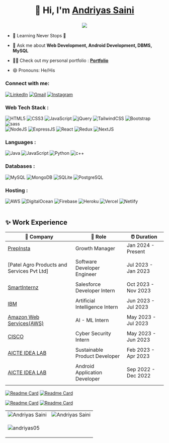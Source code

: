 <h1 align="center">👋 Hi, I'm <a href="https://www.linkedin.com/in/jigar-sable/" target="_blank"> Andriyas Saini </a></h1>
<h3 align="center"> <img src="https://readme-typing-svg.herokuapp.com?color=0357F7&lines=Full+Stack+Developer+%3A)" /> </h3>

- 🌱 Learning Never Stops 🚀

- 💬 Ask me about **Web Development, Android Development, DBMS, MySQL**

- 👨‍💻 Check out my personal portfolio : **<a href="https://portfolio-website-main-cwl3.vercel.app/" target="_blank">Portfolio</a>**

- 😄 Pronouns: He/His

<h3 align="left">Connect with me:</h3>
<div align="left">
  <a href="https://www.linkedin.com/in/andriyassaini/"><img alt="LinkedIn" src="https://img.shields.io/badge/linkedin-%230077B5.svg?style=for-the-badge&logo=linkedin&logoColor=white"/></a>
  <a href="mailto:1234andiyas@gmail.com@gmail.com"><img alt="Gmail" src="https://img.shields.io/badge/Gmail-D14836?style=for-the-badge&logo=gmail&logoColor=white"/></a>
   <a href="https://www.instagram.com/mr_andriyassaini/"><img alt="Instagram" src="https://img.shields.io/badge/Instagram-E4405F?style=for-the-badge&logo=instagram&logoColor=white"/></a>
  
</div>

<h3 align="left">Web Tech Stack :</h3>
<div align="left">
<img alt="HTML5" src="https://img.shields.io/badge/html5-%23E34F26.svg?style=for-the-badge&logo=html5&logoColor=white"/>
<img alt="CSS3" src="https://img.shields.io/badge/css3-%231572B6.svg?style=for-the-badge&logo=css3&logoColor=white"/> 
<img alt="JavaScript" src="https://img.shields.io/badge/javascript-%23323330.svg?style=for-the-badge&logo=javascript&logoColor=%23F7DF1E"/> 
<img alt="jQuery" src="https://img.shields.io/badge/jquery-%230769AD.svg?style=for-the-badge&logo=jquery&logoColor=white"/> 
<img alt="TailwindCSS" src="https://img.shields.io/badge/Tailwind_CSS-38B2AC?style=for-the-badge&logo=tailwind-css&logoColor=white"/>
<img alt="Bootstrap" src="https://img.shields.io/badge/bootstrap-%23563D7C.svg?style=for-the-badge&logo=bootstrap&logoColor=white"/>
<img alt="sass" src="https://img.shields.io/badge/Sass-CC6699?style=for-the-badge&logo=sass&logoColor=white"/>
<br>
<img alt="NodeJS" src="https://img.shields.io/badge/node.js-%2343853D.svg?style=for-the-badge&logo=node-dot-js&logoColor=white"/>
<img alt="ExpressJS" src="https://img.shields.io/badge/Express.js-000000?style=for-the-badge&logo=express&logoColor=white"/>
<img alt="React" src="https://img.shields.io/badge/react-%2320232a.svg?style=for-the-badge&logo=react&logoColor=%2361DAFB"/>
<img alt="Redux" src="https://img.shields.io/badge/Redux-593D88?style=for-the-badge&logo=redux&logoColor=white"/>
<img alt="NextJS" src="https://img.shields.io/badge/next.js-000000?style=for-the-badge&logo=nextdotjs&logoColor=white"/>
</div>

<h3 align="left">Languages :</h3>
<div align="left">
  <img alt="Java" src="https://img.shields.io/badge/java-%23ED8B00.svg?style=for-the-badge&logo=java&logoColor=white"/>
  <img alt="JavaScript" src="https://img.shields.io/badge/javascript-%23323330.svg?style=for-the-badge&logo=javascript&logoColor=%23F7DF1E"/> 
  <img alt="Python" src="https://img.shields.io/badge/python-%2314354C.svg?style=for-the-badge&logo=python&logoColor=white"/>
  <img alt="c++" src="https://img.shields.io/badge/C%2B%2B-00599C?style=for-the-badge&logo=c%2B%2B&logoColor=white"/>
</div>

<h3 align="left">Databases :</h3>
<div align="left">
  <img alt="MySQL" src="https://img.shields.io/badge/mysql-%2300f.svg?style=for-the-badge&logo=mysql&logoColor=white"/>
  <img alt="MongoDB" src ="https://img.shields.io/badge/MongoDB-4EA94B?style=for-the-badge&logo=mongodb&logoColor=white"/>
  <img alt="SQLite" src ="https://img.shields.io/badge/sqlite-%2307405e.svg?style=for-the-badge&logo=sqlite&logoColor=white"/>
  <img alt="PostgreSQL" src ="https://img.shields.io/badge/PostgreSQL-316192?style=for-the-badge&logo=postgresql&logoColor=white"/>
</div>



<h3 align="left">Hosting :</h3>
<div align="left">
  <img alt="AWS" src="https://img.shields.io/badge/Amazon_AWS-FF9900?style=for-the-badge&logo=amazonaws&logoColor=white"/>
  <img alt="DigitalOcean" src="https://img.shields.io/badge/DigitalOcean-%230167ff.svg?style=for-the-badge&logo=digitalOcean&logoColor=white"/>
  <img alt="Firebase" src="https://img.shields.io/badge/firebase-%23039BE5.svg?style=for-the-badge&logo=firebase"/>
  <img alt="Heroku" src="https://img.shields.io/badge/heroku-%23430098.svg?style=for-the-badge&logo=heroku&logoColor=white"/>
  <img alt="Vercel" src="https://img.shields.io/badge/Vercel-000000?style=for-the-badge&logo=vercel&logoColor=white"/>
  <img alt="Netlify" src="https://img.shields.io/badge/Netlify-00C7B7?style=for-the-badge&logo=netlify&logoColor=white"/>
</div><br/>

## ✨ Work Experience

| 🏢 Company | 💼 Role | ⏰ Duration |
| --- | --- | --- |
| [PrepInsta](https://www.linkedin.com/company/prepinstaprime-campusclub/mycompany/) | Growth Manager | Jan 2024 - Present |
|||
| [Patel Agro Products and Services Pvt Ltd] | Software Developer Engineer | Jul 2023 - Jan 2023 |
|||
| [SmartInternz](https://www.linkedin.com/company/smartinternz/) | Salesforce Developer Intern | Oct 2023 - Nov 2023 |
|||
| [IBM](https://www.linkedin.com/company/ibm/) | Artificial Intelligence Intern | Jun 2023 - Jul 2023 |
|||
| [Amazon Web Services(AWS)](https://www.linkedin.com/company/amazon-web-services/) | AI - ML Intern | May 2023 - Jul 2023 |
|||
| [CISCO](https://www.linkedin.com/school/cisco-networking-academy1/) | Cyber Security Intern | May 2023 - Jun 2023 |
|||
| [AICTE IDEA LAB](https://www.linkedin.com/company/aicte-idea-lab-lnct-bhopal/) | Sustainable Product Developer | Feb 2023 - Apr 2023 |
|||
| [AICTE IDEA LAB](https://www.linkedin.com/company/aicte-idea-lab-lnct-bhopal/) | Android Application Developer | Sep 2022 - Dec 2022 |
|||




[![Readme Card](https://github-readme-stats.vercel.app/api/pin/?username=Andriyas05&repo=flutter-whatsapp-clone-master)](https://github.com/Andriyas05/flutter-whatsapp-clone-master)
[![Readme Card](https://github-readme-stats.vercel.app/api/pin/?username=Andriyas05&repo=krishicare)](https://github.com/Andriyas05/krishicare)

[![Readme Card](https://github-readme-stats.vercel.app/api/pin/?username=Andriyas05&repo=inotebook)](https://github.com/Andriyas05/inotebook)
[![Readme Card](https://github-readme-stats.vercel.app/api/pin/?username=Andriyas05&repo=bmi_calculator_app-master)](https://github.com/Andriyas05/bmi_calculator_app-master)

<table>
  <tr>
    <td><img src="https://github-readme-stats.vercel.app/api?username=Andriyas05&show_icons=true&theme=dark&locale=en" alt="Andriyas Saini" /></td>
    <td><img src="https://github-readme-stats.vercel.app/api/top-langs?username=Andriyas05&show_icons=true&theme=dark&locale=en&layout=compact" alt="Andriyas Saini" /></td>
  </tr>
  <tr>
    <td colspan="2"><p><img align="center" src="https://github-readme-streak-stats.herokuapp.com/?user=andriyas05&show_icons=true&theme=dark" alt="andriyas05" /></p></td>
  </tr>
</table>




